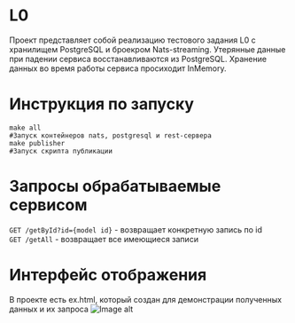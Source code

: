 # L0
Проект представляет собой реализацию тестового задания L0 с хранилищем PostgreSQL и броекром Nats-streaming. Утерянные данные при падении сервиса восстанавливаются из PostgreSQL. Хранение данных во время работы сервиса просиходит InMemory.

# Инструкция по запуску
```shell
make all
#Запуск контейнеров nats, postgresql и rest-сервера
make publisher
#Запуск скрипта публикации
```
# Запросы обрабатываемые сервисом
`GET /getById?id={model id}` - возвращает конкретную запись по id<br/>
`GET /getAll` - возвращает все имеющиеся записи

# Интерфейс отображения
В проекте есть ex.html, который создан для демонстрации полученных данных и их запроса
![Image alt](https://github.com/alexGrap/l0/blob/main/readMeImage/Screenshot%20from%202023-07-30%2015-34-05.png)
